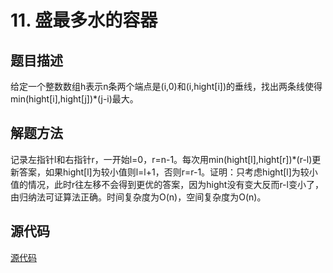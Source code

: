 # 11. 盛最多水的容器

## 题目描述

给定一个整数数组h表示n条两个端点是(i,0)和(i,hight[i])的垂线，找出两条线使得min(hight[i],hight[j])*(j-i)最大。

## 解题方法

记录左指针l和右指针r，一开始l=0，r=n-1。每次用min(hight[l],hight[r])*(r-l)更新答案，如果hight[l]为较小值则l=l+1，否则r=r-1。证明：只考虑hight[l]为较小值的情况，此时r往左移不会得到更优的答案，因为hight没有变大反而r-l变小了，由归纳法可证算法正确。时间复杂度为O(n)，空间复杂度为O(n)。

## 源代码

[源代码](../src/11-container-with-most-water.cpp)
